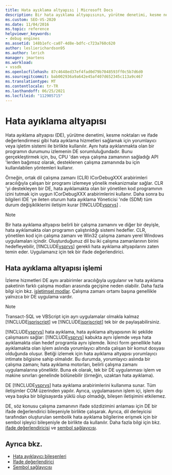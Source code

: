 ```yaml
---
title: Hata ayıklama altyapısı | Microsoft Docs
description: Bir hata ayıklama altyapısının, yürütme denetimi, kesme noktaları ve ifade değerlendirmesi gibi hizmetleri sağlamak üzere yorumlayıcı veya işletim sistemiyle nasıl çalıştığını öğrenin.
ms.custom: SEO-VS-2020
ms.date: 11/04/2016
ms.topic: reference
helpviewer_keywords:
- debug engines
ms.assetid: 148b1efc-ca07-4d8e-bdfc-c723a760c620
author: leslierichardson95
ms.author: lerich
manager: jmartens
ms.workload:
- vssdk
ms.openlocfilehash: 87c4648ed37ef4fad0d79b7048593ff0c5b7d6d0
ms.sourcegitcommit: bab002936a9a642e45af407d652345c113a9c467
ms.translationtype: MT
ms.contentlocale: tr-TR
ms.lasthandoff: 06/25/2021
ms.locfileid: "112905715"
---
```

# <a name="debug-engine"></a>Hata ayıklama altyapısı
Hata ayıklama altyapısı (DE), yürütme denetimi, kesme noktaları ve ifade değerlendirmesi gibi hata ayıklama hizmetleri sağlamak için yorumlayıcı veya işletim sistemi ile birlikte kullanılır. Aynı hata ayıklanmakta olan bir programın durumunu izlemenin DE sorumluluğundadır. Bunu gerçekleştirmek için, bu, CPU 'dan veya çalışma zamanının sağladığı API 'lerden bağımsız olarak, desteklenen çalışma zamanında bu için kullanılabilen yöntemleri kullanır.

 Örneğin, ortak dil çalışma zamanı (CLR) ICorDebugXXX arabirimleri aracılığıyla çalışan bir programı izlemeye yönelik mekanizmalar sağlar. CLR 'yi destekleyen bir DE, hata ayıklamakta olan bir yönetilen kod programının izini tutmak için uygun ICorDebugXXX arabirimlerini kullanır. Daha sonra bu bilgileri IDE 'ye ileten oturum hata ayıklama Yöneticisi 'nde (SDM) tüm durum değişikliklerini iletişim kurar [!INCLUDE[vsprvs](../../code-quality/includes/vsprvs_md.md)] .

> [!NOTE]
> Bir hata ayıklama altyapısı belirli bir çalışma zamanını ve diğer bir deyişle, hata ayıklamakta olan programın çalıştırıldığı sistemi hedefler. CLR, yönetilen kod için çalışma zamanı ve Win32 çalışma zamanı yerel Windows uygulamaları içindir. Oluşturduğunuz dil bu iki çalışma zamanlarının birini hedefleyebilir, [!INCLUDE[vsprvs](../../code-quality/includes/vsprvs_md.md)] gerekli hata ayıklama altyapılarını zaten temin eder. Uygulamanız için tek bir ifade değerlendirici.

## <a name="debug-engine-operation"></a>Hata ayıklama altyapısı işlemi
 İzleme hizmetleri DE aynı arabirimler aracılığıyla uygulanır ve hata ayıklama paketinin farklı çalışma modları arasında geçişine neden olabilir. Daha fazla bilgi için bkz. [işletimsel modlar](../../extensibility/debugger/operational-modes.md). Çalışma zamanı ortamı başına genellikle yalnızca bir DE uygulama vardır.

> [!NOTE]
> Transact-SQL ve VBScript için ayrı uygulamalar olmakla kalmaz [!INCLUDE[jsprjscript](../../debugger/debug-interface-access/includes/jsprjscript_md.md)] ve [!INCLUDE[jsprjscript](../../debugger/debug-interface-access/includes/jsprjscript_md.md)] tek bir de paylaşabilirsiniz.

 [!INCLUDE[vsprvs](../../code-quality/includes/vsprvs_md.md)] hata ayıklama, hata ayıklama altyapısının iki şekilde çalışmasını sağlar: [!INCLUDE[vsprvs](../../code-quality/includes/vsprvs_md.md)] kabukta aynı işlemde veya hata ayıklamakta olan hedef programla aynı işlemde. İkinci form genellikle hata ayıklamakta olan işlem aslında yorumlayıcı altında çalışan bir komut dosyası olduğunda oluşur. Betiği izlemek için hata ayıklama altyapısı yorumlayıcı intimate bilgisine sahip olmalıdır. Bu durumda, yorumlayıcı aslında bir çalışma zamanı; hata ayıklama motorları, belirli çalışma zamanı uygulamalarına yöneliktir. Buna ek olarak, tek bir DE uygulanması işlem ve makine sınırları genelinde bölünebilir (örneğin, uzaktan hata ayıklama).

 DE [!INCLUDE[vsprvs](../../code-quality/includes/vsprvs_md.md)] hata ayıklama arabirimlerini kullanıma sunar. Tüm iletişimler COM üzerinden yapılır. Ayrıca, uygulamasının işlem içi, işlem dışı veya başka bir bilgisayarda yüklü olup olmadığı, bileşen iletişimini etkilemez.

 DE, söz konusu çalışma zamanının ifade sözdizimini anlaması için DE bir ifade değerlendirici bileşeniyle birlikte çalışarak. Ayrıca, dil derleyicisi tarafından oluşturulan sembolik hata ayıklama bilgilerine erişmek için bir sembol işleyici bileşeniyle de birlikte da kullanılır. Daha fazla bilgi için bkz. [ifade değerlendiricisi](../../extensibility/debugger/expression-evaluator.md) ve [sembol sağlayıcısı](../../extensibility/debugger/symbol-provider.md).

## <a name="see-also"></a>Ayrıca bkz.
- [Hata ayıklayıcı bileşenleri](../../extensibility/debugger/debugger-components.md)
- [İfade değerlendirici](../../extensibility/debugger/expression-evaluator.md)
- [Sembol sağlayıcısı](../../extensibility/debugger/symbol-provider.md)
